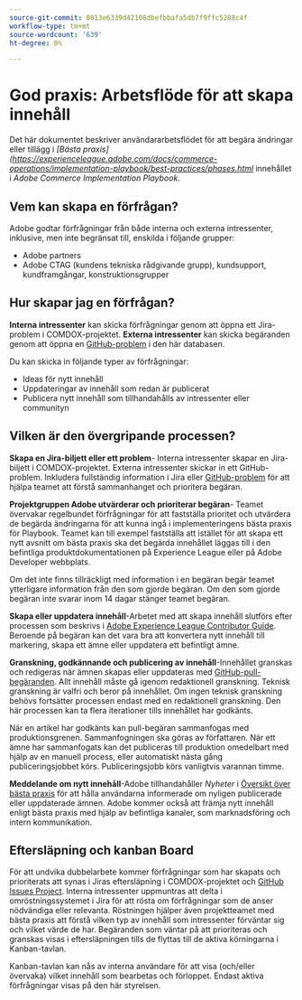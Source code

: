 ```yaml
---
source-git-commit: 8013e6339d42108dbefbbafa5db7f9ffc5288c4f
workflow-type: tm+mt
source-wordcount: '639'
ht-degree: 0%

---
```

# God praxis: Arbetsflöde för att skapa innehåll

Det här dokumentet beskriver användararbetsflödet för att begära ändringar eller tillägg i *[Bästa praxis](https://experienceleague.adobe.com/docs/commerce-operations/implementation-playbook/best-practices/phases.html* innehållet i *Adobe Commerce Implementation Playbook*.

## Vem kan skapa en förfrågan?

Adobe godtar förfrågningar från både interna och externa intressenter, inklusive, men inte begränsat till, enskilda i följande grupper:

- Adobe partners
- Adobe CTAG (kundens tekniska rådgivande grupp), kundsupport, kundframgångar, konstruktionsgrupper

## Hur skapar jag en förfrågan?

**Interna intressenter** kan skicka förfrågningar genom att öppna ett Jira-problem i COMDOX-projektet. **Externa intressenter** kan skicka begäranden genom att öppna en [GitHub-problem](https://github.com/AdobeDocs/commerce-operations.en/issues/new/choose) i den här databasen.

Du kan skicka in följande typer av förfrågningar:

- Ideas för nytt innehåll
- Uppdateringar av innehåll som redan är publicerat
- Publicera nytt innehåll som tillhandahålls av intressenter eller communityn

## Vilken är den övergripande processen?


**Skapa en Jira-biljett eller ett problem**- Interna intressenter skapar en Jira-biljett i COMDOX-projektet. Externa intressenter skickar in ett GitHub-problem. Inkludera fullständig information i Jira eller [GitHub-problem](https://github.com/AdobeDocs/commerce-operations.en/issues/new/choose) för att hjälpa teamet att förstå sammanhanget och prioritera begäran.

**Projektgruppen Adobe utvärderar och prioriterar begäran**- Teamet övervakar regelbundet förfrågningar för att fastställa prioritet och utvärdera de begärda ändringarna för att kunna ingå i implementeringens bästa praxis för Playbook. Teamet kan till exempel fastställa att istället för att skapa ett nytt avsnitt om bästa praxis ska det begärda innehållet läggas till i den befintliga produktdokumentationen på Experience League eller på Adobe Developer webbplats.

Om det inte finns tillräckligt med information i en begäran begär teamet ytterligare information från den som gjorde begäran. Om den som gjorde begäran inte svarar inom 14 dagar stänger teamet begäran.

**Skapa eller uppdatera innehåll**-Arbetet med att skapa innehåll slutförs efter processen som beskrivs i [Adobe Experience League Contributor Guide](https://experienceleague.adobe.com/docs/contributor/contributor-guide/introduction.html). Beroende på begäran kan det vara bra att konvertera nytt innehåll till markering, skapa ett ämne eller uppdatera ett befintligt ämne.

**Granskning, godkännande och publicering av innehåll**-Innehållet granskas och redigeras när ämnen skapas eller uppdateras med [GitHub-pull-begäranden](https://experienceleague.adobe.com/docs/contributor/contributor-guide/setup/git-fundamentals.html?lang=en#pull-requests). Allt innehåll måste gå igenom redaktionell granskning. Teknisk granskning är valfri och beror på innehållet. Om ingen teknisk granskning behövs fortsätter processen endast med en redaktionell granskning. Den här processen kan ta flera iterationer tills innehållet har godkänts.

När en artikel har godkänts kan pull-begäran sammanfogas med produktionsgrenen. Sammanfogningen ska göras av författaren. När ett ämne har sammanfogats kan det publiceras till produktion omedelbart med hjälp av en manuell process, eller automatiskt nästa gång publiceringsjobbet körs. Publiceringsjobb körs vanligtvis varannan timme.

**Meddelande om nytt innehåll**-Adobe tillhandahåller *Nyheter* i [Översikt över bästa praxis](https://experienceleague.adobe.com/docs/commerce-operations/implementation-playbook/best-practices/phases.html?lang=en) för att hålla användarna informerade om nyligen publicerade eller uppdaterade ämnen. Adobe kommer också att främja nytt innehåll enligt bästa praxis med hjälp av befintliga kanaler, som marknadsföring och intern kommunikation.

## Eftersläpning och kanban Board

För att undvika dubbelarbete kommer förfrågningar som har skapats och prioriterats att synas i Jiras eftersläpning i COMDOX-projektet och [GitHub Issues Project](https://github.com/orgs/AdobeDocs/projects/6/views/1). Interna intressenter uppmuntras att delta i omröstningssystemet i Jira för att rösta om förfrågningar som de anser nödvändiga eller relevanta. Röstningen hjälper även projektteamet med bästa praxis att förstå vilken typ av innehåll som intressenter förväntar sig och vilket värde de har. Begäranden som väntar på att prioriteras och granskas visas i eftersläpningen tills de flyttas till de aktiva körningarna i Kanban-tavlan.

Kanban-tavlan kan nås av interna användare för att visa (och/eller övervaka) vilket innehåll som bearbetas och förloppet. Endast aktiva förfrågningar visas på den här styrelsen.
